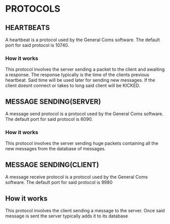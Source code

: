 # PROTOCOLS
## HEARTBEATS
A heartbeat is a protocol used by the General Coms software.
The default port for said protocol is 10740.
### How it works
This protocol involves the server sending a packet to the client and awaiting a response.
The response typically is the time of the clients previous heartbeat.
Said time will be used later for sending new messages.
If the client doesnt connect or takes to long said client will be KICKED.
## MESSAGE SENDING(SERVER)
A message send protocol is a protocol used by the General Coms software.
The default port for said protocol is 6090.
### How it works
This protocol involves the server sending huge packets containing all the new messages from the database of messages.
## MESSAGE SENDING(CLIENT)
A message receive protocol is a protocol used by the General Coms software.
The default port for said protocol is 9980
## How it works
This protocol involves the client sending a message to the server.
Once said message is sent the server typically adds it to its database